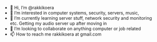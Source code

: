- 👋 Hi, I’m @rakkikoera
- 👀 I’m interested in computer systems, security, servers, music, 
- 🌱 I’m currently learning server stuff, network security and monitoring etc. Getting my audio server up after moving in
- 💞️ I’m looking to collaborate on anything computer or job related
- 📫 How to reach me rakkikoera at gmail.com

<!---
rakkikoera/rakkikoera is a ✨ special ✨ repository because its `README.md` (this file) appears on your GitHub profile.
You can click the Preview link to take a look at your changes.
--->
